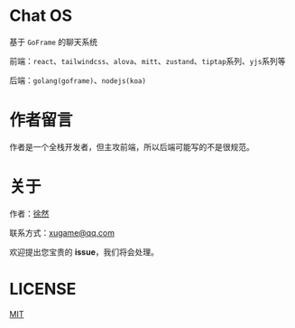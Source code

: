 # Chat OS

基于 `GoFrame` 的聊天系统

前端：`react`、`tailwindcss`、`alova`、`mitt`、`zustand`、`tiptap`系列、`yjs`系列等

后端：`golang(goframe)`、`nodejs(koa)`

# 作者留言

作者是一个全栈开发者，但主攻前端，所以后端可能写的不是很规范。

# 关于

作者：[徐然](https://github.com/xiaoxustudio)  

联系方式：[xugame@qq.com](emailto://xugame@qq.com)

欢迎提出您宝贵的 **issue**，我们将会处理。

# LICENSE

[MIT](./LICENSE-MIT)


